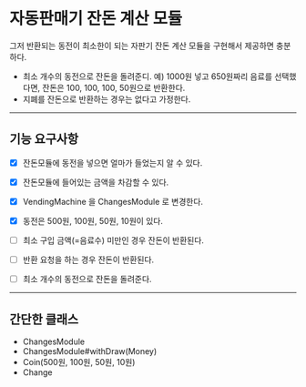 # 자동판매기 잔돈 계산 모듈

그저 반환되는 동전이 최소한이 되는 자판기 잔돈 계산 모듈을 구현해서 제공하면 충분하다.

- 최소 개수의 동전으로 잔돈을 돌려준디.
  예) 1000원 넣고 650원짜리 음료를 선택했다면, 잔돈은 100, 100, 100, 50원으로 반환한다.
- 지폐를 잔돈으로 반환하는 경우는 없다고 가정한다.


--- 

## 기능 요구사항

- [x] 잔돈모듈에 동전을 넣으면 얼마가 들었는지 알 수 있다.
- [x] 잔돈모듈에 들어있는 금액을 차감할 수 있다.
- [x] VendingMachine 을 ChangesModule 로 변경한다.
- [x] 동전은 500원, 100원, 50원, 10원이 있다. 
- [ ] 최소 구입 금액(=음료수) 미만인 경우 잔돈이 반환된다.
- [ ] 반환 요청을 하는 경우 잔돈이 반환된다.
- [ ] 최소 개수의 동전으로 잔돈을 돌려준다.


--- 

## 간단한 클래스

- ChangesModule
- ChangesModule#withDraw(Money)
- Coin(500원, 100원, 50원, 10원)
- Change
